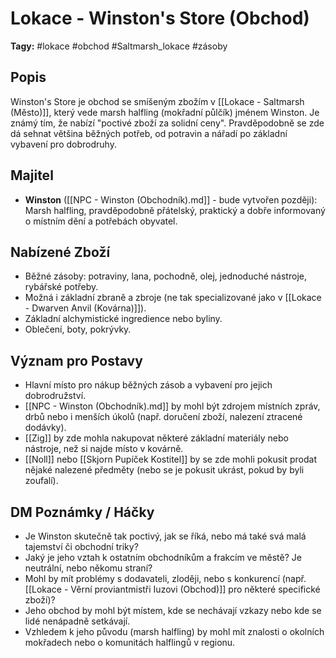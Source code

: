 # Lokace - Winston's Store (Obchod)

**Tagy:** #lokace #obchod #Saltmarsh_lokace #zásoby

## Popis
Winston's Store je obchod se smíšeným zbožím v [[Lokace - Saltmarsh (Město)]], který vede marsh halfling (mokřadní půlčík) jménem Winston. Je známý tím, že nabízí "poctivé zboží za solidní ceny". Pravděpodobně se zde dá sehnat většina běžných potřeb, od potravin a nářadí po základní vybavení pro dobrodruhy.

## Majitel
*   **Winston** ([[NPC - Winston (Obchodník).md]] - bude vytvořen později): Marsh halfling, pravděpodobně přátelský, praktický a dobře informovaný o místním dění a potřebách obyvatel.

## Nabízené Zboží
*   Běžné zásoby: potraviny, lana, pochodně, olej, jednoduché nástroje, rybářské potřeby.
*   Možná i základní zbraně a zbroje (ne tak specializované jako v [[Lokace - Dwarven Anvil (Kovárna)]]).
*   Základní alchymistické ingredience nebo byliny.
*   Oblečení, boty, pokrývky.

## Význam pro Postavy
*   Hlavní místo pro nákup běžných zásob a vybavení pro jejich dobrodružství.
*   [[NPC - Winston (Obchodník).md]] by mohl být zdrojem místních zpráv, drbů nebo i menších úkolů (např. doručení zboží, nalezení ztracené dodávky).
*   [[Zig]] by zde mohla nakupovat některé základní materiály nebo nástroje, než si najde místo v kovárně.
*   [[Noll]] nebo [[Skjorn Pupíček Kostitel]] by se zde mohli pokusit prodat nějaké nalezené předměty (nebo se je pokusit ukrást, pokud by byli zoufalí).

## DM Poznámky / Háčky
*   Je Winston skutečně tak poctivý, jak se říká, nebo má také svá malá tajemství či obchodní triky?
*   Jaký je jeho vztah k ostatním obchodníkům a frakcím ve městě? Je neutrální, nebo někomu straní?
*   Mohl by mít problémy s dodavateli, zloději, nebo s konkurencí (např. [[Lokace - Věrní proviantmistři Iuzovi (Obchod)]] pro některé specifické zboží)?
*   Jeho obchod by mohl být místem, kde se nechávají vzkazy nebo kde se lidé nenápadně setkávají.
*   Vzhledem k jeho původu (marsh halfling) by mohl mít znalosti o okolních mokřadech nebo o komunitách halflingů v regionu.